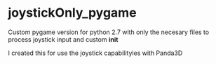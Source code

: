 # joystickOnly_pygame
Custom pygame version for python 2.7 with only the necesary files to process joystick input and custom __init__

I created this for use the joystick capabilityies with Panda3D
